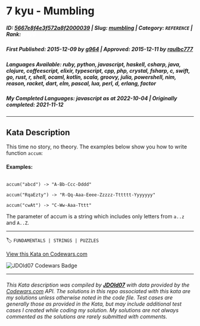 # 7 kyu - Mumbling

##### **ID**: [5667e8f4e3f572a8f2000039](https://www.codewars.com/kata/5667e8f4e3f572a8f2000039) | **Slug**: [mumbling](https://www.codewars.com/kata/5667e8f4e3f572a8f2000039) | **Category**: `REFERENCE` | **Rank**: <span style="color:white">7 kyu</span>

##### **First Published**: 2015-12-09 ***by*** [g964](https://www.codewars.com/users/g964) | **Approved**: 2015-12-11 ***by*** [raulbc777](https://www.codewars.com/users/raulbc777)

##### **Languages Available**: ruby, python, javascript, haskell, csharp, java, clojure, coffeescript, elixir, typescript, cpp, php, crystal, fsharp, c, swift, go, rust, r, shell, ocaml, kotlin, scala, groovy, julia, powershell, nim, reason, racket, dart, elm, pascal, lua, perl, d, erlang, factor

##### **My Completed Languages**: javascript ***as at*** 2022-10-04 | **Originally completed**: 2021-11-12

---

## Kata Description


This time no story, no theory. The examples below show you how to write function `accum`:



#### Examples:

```

accum("abcd") -> "A-Bb-Ccc-Dddd"

accum("RqaEzty") -> "R-Qq-Aaa-Eeee-Zzzzz-Tttttt-Yyyyyyy"

accum("cwAt") -> "C-Ww-Aaa-Tttt"

```



The parameter of accum is a string which includes only letters from `a..z` and `A..Z`.

---


🏷 `FUNDAMENTALS | STRINGS | PUZZLES`


[View this Kata on Codewars.com](https://www.codewars.com/kata/5667e8f4e3f572a8f2000039)

![](https://www.codewars.com/users/jdold07/badges/large "JDOld07 Codewars Badge")

---

###### *This Kata description was compiled by [**JDOld07**](https://tpstech.dev) with data provided by the [Codewars.com](https://www.codewars.com) API.  The solutions in this repo associated with this kata are my solutions unless otherwise noted in the code file.  Test cases are generally those as provided in the Kata, but may include additional test cases I created while coding my solution.  My solutions are not always commented as the solutions are rarely submitted with comments.*
